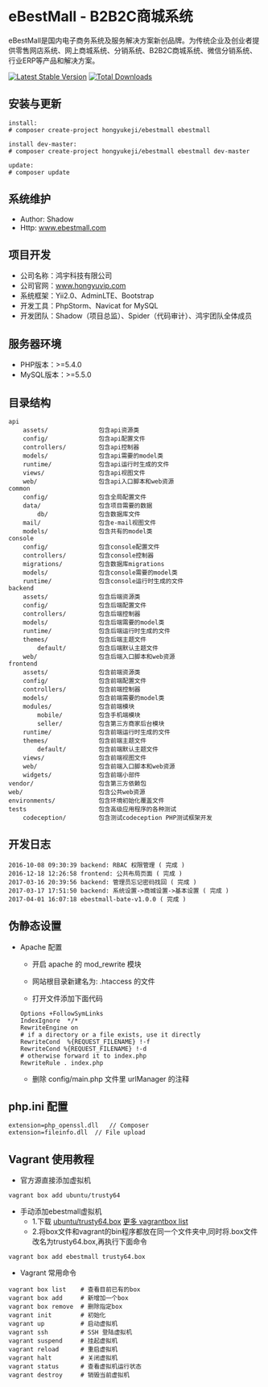 eBestMall - B2B2C商城系统
===============================

eBestMall是国内电子商务系统及服务解决方案新创品牌。为传统企业及创业者提供零售网店系统、网上商城系统、分销系统、B2B2C商城系统、微信分销系统、行业ERP等产品和解决方案。

[![Latest Stable Version](https://poser.pugx.org/hongyukeji/ebestmall/v/stable.png)](https://packagist.org/packages/hongyukeji/ebestmall)
[![Total Downloads](https://poser.pugx.org/hongyukeji/ebestmall/downloads.png)](https://packagist.org/packages/hongyukeji/ebestmall)

安装与更新
-------------------
```
install:
# composer create-project hongyukeji/ebestmall ebestmall

install dev-master:
# composer create-project hongyukeji/ebestmall ebestmall dev-master

update:
# composer update

```


系统维护
-------------------

* Author: Shadow
* Http: www.ebestmall.com

项目开发
-------------------

* 公司名称：鸿宇科技有限公司
* 公司官网：www.hongyuvip.com
* 系统框架：Yii2.0、AdminLTE、Bootstrap
* 开发工具：PhpStorm、Navicat for MySQL
* 开发团队：Shadow（项目总监）、Spider（代码审计）、鸿宇团队全体成员

服务器环境
-------------------

* PHP版本：>=5.4.0
* MySQL版本：>=5.5.0

目录结构
-------------------

```
api
    assets/              包含api资源类
    config/              包含api配置文件
    controllers/         包含api控制器
    models/              包含api需要的model类
    runtime/             包含api运行时生成的文件
    views/               包含api视图文件
    web/                 包含api入口脚本和web资源
common
    config/              包含全局配置文件
    data/                包含项目需要的数据
        db/              包含数据库文件
    mail/                包含e-mail视图文件
    models/              包含共有的model类
console
    config/              包含console配置文件
    controllers/         包含console控制器
    migrations/          包含数据库migrations
    models/              包含console需要的model类
    runtime/             包含console运行时生成的文件
backend
    assets/              包含后端资源类
    config/              包含后端配置文件
    controllers/         包含后端控制器
    models/              包含后端需要的model类
    runtime/             包含后端运行时生成的文件
    themes/              包含后端主题文件
        default/         包含后端默认主题文件
    web/                 包含后端入口脚本和web资源
frontend
    assets/              包含前端资源类
    config/              包含前端配置文件
    controllers/         包含前端控制器
    models/              包含前端需要的model类
    modules/             包含前端模块
        mobile/          包含手机端模块
        seller/          包含第三方商家后台模块
    runtime/             包含前端运行时生成的文件
    themes/              包含前端主题文件
        default/         包含前端默认主题文件
    views/               包含前端视图文件
    web/                 包含前端入口脚本和web资源
    widgets/             包含前端小部件
vendor/                  包含第三方依赖包
web/                     包含公共web资源
environments/            包含环境初始化覆盖文件
tests                    包含高级应用程序的各种测试
    codeception/         包含测试codeception PHP测试框架开发
```

开发日志
-------------------

```
2016-10-08 09:30:39 backend: RBAC 权限管理 ( 完成 )
2016-12-18 12:26:58 frontend: 公共布局页面 ( 完成 )
2017-03-16 20:39:56 backend: 管理员忘记密码找回 ( 完成 )
2017-03-17 17:51:50 backend: 系统设置->商城设置->基本设置 ( 完成 )
2017-04-01 16:07:18 ebestmall-bate-v1.0.0 ( 完成 )
```

伪静态设置
-------------------

* Apache 配置

    * 开启 apache 的 mod_rewrite 模块

    * 网站根目录新建名为: .htaccess 的文件 

    * 打开文件添加下面代码
    ```
    Options +FollowSymLinks
    IndexIgnore  */*
    RewriteEngine on
    # if a directory or a file exists, use it directly
    RewriteCond  %{REQUEST_FILENAME} !-f
    RewriteCond %{REQUEST_FILENAME} !-d
    # otherwise forward it to index.php
    RewriteRule . index.php
    ```
    * 删除 config/main.php 文件里 urlManager 的注释


php.ini 配置
-------------------
```
extension=php_openssl.dll   // Composer
extension=fileinfo.dll  // File upload
```

Vagrant 使用教程
-------------------
* 官方源直接添加虚拟机

```
vagrant box add ubuntu/trusty64
```

* 手动添加ebestmall虚拟机
    * 1.下载 [ubuntu/trusty64.box](https://atlas.hashicorp.com/ubuntu/boxes/trusty64/versions/20170509.0.0/providers/virtualbox.box) [更多 vagrantbox list](http://www.vagrantbox.es/)
    * 2.将box文件和vagrant的bin程序都放在同一个文件夹中,同时将.box文件改名为trusty64.box,再执行下面命令

```
vagrant box add ebestmall trusty64.box
```

* Vagrant 常用命令

```
vagrant box list    # 查看目前已有的box
vagrant box add     # 新增加一个box
vagrant box remove  # 删除指定box
vagrant init        # 初始化
vagrant up          # 启动虚拟机
vagrant ssh         # SSH 登陆虚拟机
vagrant suspend     # 挂起虚拟机
vagrant reload      # 重启虚拟机
vagrant halt        # 关闭虚拟机
vagrant status      # 查看虚拟机运行状态
vagrant destroy     # 销毁当前虚拟机
```